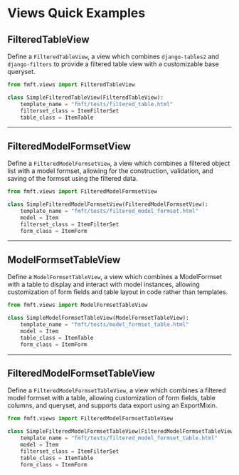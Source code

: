 # Views Quick Examples

[//]: # (TODO: Improve examples)

## FilteredTableView
Define a `FilteredTableView`, a view which combines
`django-tables2` and `django-filters` to provide a
filtered table view with a customizable base queryset.

```python
from fmft.views import FilteredTableView

class SimpleFilteredTableView(FilteredTableView):
    template_name = "fmft/tests/filtered_table.html"
    filterset_class = ItemFilterSet
    table_class = ItemTable
```

---
## FilteredModelFormsetView
Define a `FilteredModelFormsetView`, a view which
combines a filtered object list with a model formset,
allowing for the construction, validation,
and saving of the formset using the filtered data.
```python
from fmft.views import FilteredModelFormsetView

class SimpleFilteredModelFormsetView(FilteredModelFormsetView):
    template_name = "fmft/tests/filtered_model_formset.html"
    model = Item
    filterset_class = ItemFilterSet
    form_class = ItemForm
```

---
## ModelFormsetTableView
Define a `ModelFormsetTableView`, a view which combines
a ModelFormset with a table to display and interact
with model instances, allowing customization of form
fields and table layout in code rather than templates.
```python
from fmft.views import ModelFormsetTableView

class SimpleModelFormsetTableView(ModelFormsetTableView):
    template_name = "fmft/tests/model_formset_table.html"
    model = Item
    table_class = ItemTable
    form_class = ItemForm

```

---
## FilteredModelFormsetTableView
Define a `FilteredModelFormsetTableView`, a view which
combines a filtered model formset with a table, allowing
customization of form fields, table columns, and queryset,
and supports data export using an ExportMixin.
```python
from fmft.views import FilteredModelFormsetTableView

class SimpleFilteredModelFormsetTableView(FilteredModelFormsetTableView):
    template_name = "fmft/tests/filtered_model_formset_table.html"
    model = Item
    filterset_class = ItemFilterSet
    table_class = ItemTable
    form_class = ItemForm

```
